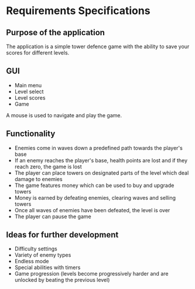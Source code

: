 # Requirements Specifications

## Purpose of the application
The application is a simple tower defence game with the ability to save your scores for different levels.

## GUI
- Main menu
- Level select
- Level scores
- Game

A mouse is used to navigate and play the game.

## Functionality
- Enemies come in waves down a predefined path towards the player's base
- If an enemy reaches the player's base, health points are lost and if they reach zero, the game is lost
- The player can place towers on designated parts of the level which deal damage to enemies
- The game features money which can be used to buy and upgrade towers
- Money is earned by defeating enemies, clearing waves and selling towers
- Once all waves of enemies have been defeated, the level is over
- The player can pause the game

## Ideas for further development
- Difficulty settings
- Variety of enemy types
- Endless mode
- Special abilities with timers
- Game progression (levels become progressively harder and are unlocked by beating the previous level)
